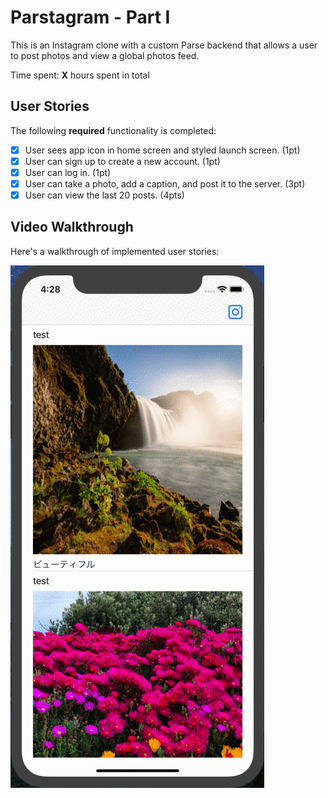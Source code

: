 # Parstagram - Part I

This is an Instagram clone with a custom Parse backend that allows a user to post photos and view a global photos feed.

Time spent: **X** hours spent in total

## User Stories

The following **required** functionality is completed:

- [x] User sees app icon in home screen and styled launch screen. (1pt)
- [x] User can sign up to create a new account. (1pt)
- [x] User can log in. (1pt)
- [x] User can take a photo, add a caption, and post it to the server. (3pt)
- [x] User can view the last 20 posts. (4pts)

<!--
The following **bonus** features are implemented:

- [ ] User can pull to refresh. (1pt)
- [ ] User can load past tweets infinitely. (2pts)
-->

## Video Walkthrough

Here's a walkthrough of implemented user stories:

<img src='https://github.com/Kazutaka333/Parstagram/blob/master/parstagram_part1.gif?raw=true' title='Video Walkthrough' width='' alt='Video Walkthrough' />
